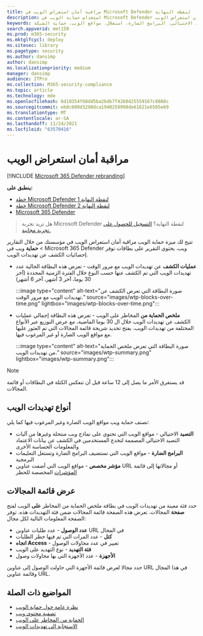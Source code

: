 ```yaml
---
title: مراقبة أمان استعراض الويب في Microsoft Defender لنقطة النهاية
description: استخدام حماية الويب في Microsoft Defender لنقطة النهاية لمراقبة أمان استعراض الويب
keywords: حماية الويب، الحماية من المخاطر على الويب، استعراض الويب، المراقبة، التقارير، البطاقات، قائمة المجالات، الأمان، التصيد الاحتيالي، البرامج الضارة، استغلال، مواقع الويب، حماية الشبكة، Edge، Internet Explorer، Chrome، Firefox، مستعرض ويب
search.appverid: met150
ms.prod: m365-security
ms.mktglfcycl: deploy
ms.sitesec: library
ms.pagetype: security
ms.author: dansimp
author: dansimp
ms.localizationpriority: medium
manager: dansimp
audience: ITPro
ms.collection: M365-security-compliance
ms.topic: article
ms.technology: mde
ms.openlocfilehash: 6d10354f68dd5ba26db7f4260425559167c8888c
ms.sourcegitcommit: eb8c600d3298dca1940259998de61621e6505e69
ms.translationtype: MT
ms.contentlocale: ar-SA
ms.lasthandoff: 11/24/2021
ms.locfileid: "63570416"
---
```

# <a name="monitor-web-browsing-security"></a>مراقبة أمان استعراض الويب

[!INCLUDE [Microsoft 365 Defender rebranding](../../includes/microsoft-defender.md)]

**ينطبق على:**
- [خطة Microsoft Defender لنقطة النهاية 1](https://go.microsoft.com/fwlink/p/?linkid=2154037)
- [خطة Microsoft Defender لنقطة النهاية 2](https://go.microsoft.com/fwlink/p/?linkid=2154037)
- [Microsoft 365 Defender](https://go.microsoft.com/fwlink/?linkid=2118804)

> هل تريد تجربة Microsoft Defender لنقطة النهاية؟ [التسجيل للحصول على تجربة مجانية.](https://signup.microsoft.com/create-account/signup?products=7f379fee-c4f9-4278-b0a1-e4c8c2fcdf7e&ru=https://aka.ms/MDEp2OpenTrial?ocid=docs-wdatp-main-abovefoldlink&rtc=1)

تتيح لك ميزة حماية الويب مراقبة أمان استعراض الويب في مؤسستك من خلال التقارير > **حماية** ويب في Microsoft 365 Defender ويب. يحتوي التقرير على بطاقات توفر إحصائيات الكشف عن تهديدات الويب.

- **عمليات الكشف** عن تهديدات الويب مع مرور الوقت - تعرض هذه البطاقة الحالية عدد تهديدات الويب التي تم الكشف عنها حسب النوع خلال الفترة الزمنية المحددة (آخر 30 يوما، آخر 3 أشهر، آخر 6 أشهر)

  :::image type="content" alt-text="صورة البطاقة التي تعرض الكشف عن تهديدات الويب مع مرور الوقت." source="images/wtp-blocks-over-time.png" lightbox="images/wtp-blocks-over-time.png":::

- **ملخص الحماية من** المخاطر على الويب - تعرض هذه البطاقة إجمالي عمليات الكشف عن تهديدات الويب خلال ال 30 يوما الماضية، مع عرض التوزيع عبر الأنواع المختلفة من تهديدات الويب. يفتح تحديد شريحة قائمة المجالات التي تم العثور عليها مع مواقع الويب الضارة أو غير المرغوب فيها.

  :::image type="content" alt-text="صورة البطاقة التي تعرض ملخص الحماية من تهديدات الويب." source="images/wtp-summary.png" lightbox="images/wtp-summary.png":::

> [!NOTE]
> قد يستغرق الأمر ما يصل إلى 12 ساعة قبل أن تنعكس الكتلة في البطاقات أو قائمة المجالات.

## <a name="types-of-web-threats"></a>أنواع تهديدات الويب

تصنف حماية ويب مواقع الويب الضارة وغير المرغوب فيها كما يلي:

- **التصيد** الاحتيالي - مواقع الويب التي تحتوي على نماذج ويب منتحلة وغيرها من آليات التصيد الاحتيالي المصممة لتخدع المستخدمين في الكشف عن بيانات الاعتماد والمعلومات الحساسة الأخرى
- **البرامج الضارة** - مواقع الويب التي تستضيف البرامج الضارة وتستغل التعليمات البرمجية
- **مؤشر مخصص** - مواقع الويب التي أضفت عناوين URL أو مجالاتها إلى قائمة [المؤشرات](manage-indicators.md) المخصصة للحظر

## <a name="view-the-domain-list"></a>عرض قائمة المجالات

حدد فئة معينة من تهديدات الويب في بطاقة ملخص الحماية من المخاطر **على** الويب لفتح **صفحة** المجالات. تعرض هذه الصفحة قائمة المجالات ضمن فئة التهديدات هذه. توفر الصفحة المعلومات التالية لكل مجال:

- **عدد الوصول** - عدد طلبات عناوين URL في المجال
- **كتل** - عدد المرات التي تم فيها حظر الطلبات
- **اتجاه Access** - تغيير في عدد محاولات الوصول
- **فئة التهديد** - نوع التهديد على الويب
- **الأجهزة** - عدد الأجهزة التي بها محاولات وصول

حدد مجالا لعرض قائمة الأجهزة التي حاولت الوصول إلى عناوين URL في هذا المجال وقائمة عناوين URL.

## <a name="related-topics"></a>المواضيع ذات الصلة

- [نظرة عامة حول حماية الويب](web-protection-overview.md)
- [تصفية محتوى ويب](web-content-filtering.md)
- [الحماية من المخاطر على الويب](web-threat-protection.md)
- [الاستجابة إلى تهديدات الويب](web-protection-response.md)
